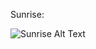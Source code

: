Sunrise:

![Sunrise Alt Text](https://cdn.sanity.io/images/myproject/production/7826651cc48ccf102252a7f86d4dcb66c198284c-480x300.jpg)
